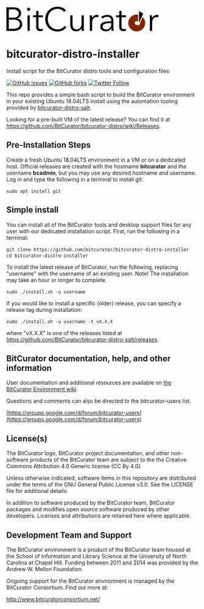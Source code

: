 ![Logo](https://github.com/BitCurator/bitcurator.github.io/blob/master/logos/BitCurator-Basic-400px.png)

# bitcurator-distro-installer
Install script for the BitCurator distro tools and configuration files

[![GitHub issues](https://img.shields.io/github/issues/bitcurator/bitcurator-distro-installer.svg)](https://github.com/bitcurator/bitcurator-distro-installer/issues)
[![GitHub forks](https://img.shields.io/github/forks/bitcurator/bitcurator-distro-installer.svg)](https://github.com/bitcurator/bitcurator-distro-installer/network)
[![Twitter Follow](https://img.shields.io/twitter/follow/bitcurator.svg?style=social&label=Follow)](https://twitter.com/bitcurator)

This repo provides a simple bash script to build the BitCurator environment in your existing Ubuntu 18.04LTS install using the automation tooling provided by [bitcurator-distro-salt](https://github.com/bitcurator/bitcurator-distro-salt).

Looking for a pre-built VM of the latest release? You can find it at https://github.com/BitCurator/bitcurator-distro/wiki/Releases.

## Pre-Installation Steps

Create a fresh Ubuntu 18.04LTS environment in a VM or on a dedicated host. Official releases are created with the hostname **bitcurator** and the username **bcadmin**, but you may use any desired hostname and username. Log in and type the following in a terminal to install git:

```shell
sudo apt install git
```

## Simple install

You can install all of the BitCurator tools and desktop support files for any user with our dedicated installation script. First, run the following in a terminal:

```shell
git clone https://github.com/bitcurator/bitcurator-distro-installer
cd bitcurator-distro-installer
```

To install the latest release of BitCurator, run the following, replacing "username" with the username of an existing user. Note! The installation may take an hour or longer to complete.

```shell
sudo ./install.sh -u username
```

If you would like to install a specific (older) release, you can specify a release tag during installation:
```shell
sudo ./install.sh -u username -t vX.X.X
```

where "vX.X.X" is one of the releases listed at https://github.com/BitCurator/bitcurator-distro-salt/releases.

## BitCurator documentation, help, and other information

User documentation and additional resources are available on
[the BitCurator Environment wiki](https://confluence.educopia.org/display/BC).

Questions and comments can also be directed to the bitcurator-users list.

[https://groups.google.com/d/forum/bitcurator-users](https://groups.google.com/d/forum/bitcurator-users)

## License(s)

The BitCurator logo, BitCurator project documentation, and other non-software products of the BitCurator team are subject to the the Creative Commons Attribution 4.0 Generic license (CC By 4.0).

Unless otherwise indicated, software items in this repository are distributed under the terms of the GNU General Public License v3.0. See the LICENSE file for additional details.

In addition to software produced by the BitCurator team, BitCurator packages and modifies open source software produced by other developers. Licenses and attributions are retained here where applicable.

## Development Team and Support

The BitCurator environment is a product of the BitCurator team housed at the School of Information and Library Science at the University of North Carolina at Chapel Hill. Funding between 2011 and 2014 was provided by the Andrew W. Mellon Foundation.

Ongoing support for the BitCurator environment is managed by the BitCurator Consortium. Find out more at:

http://www.bitcuratorconsortium.net/


